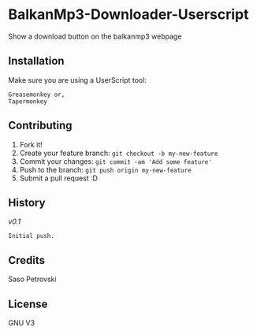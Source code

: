 # BalkanMp3-Downloader-Userscript

Show a download button on the balkanmp3 webpage

## Installation

Make sure you are using a UserScript tool:

    Greasemonkey or,
    Tapermonkey

## Contributing

1. Fork it!
2. Create your feature branch: `git checkout -b my-new-feature`
3. Commit your changes: `git commit -am 'Add some feature'`
4. Push to the branch: `git push origin my-new-feature`
5. Submit a pull request :D

## History
*v0.1*

    Initial push.

## Credits

Saso Petrovski

## License

GNU V3